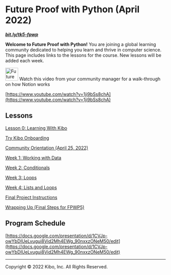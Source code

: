 # Future Proof with Python (April 2022)

***[bit.ly/tk5-fpwp](http://bit.ly/tk5-fpwp)***

**Welcome to Future Proof with Python!** You are joining a global learning community dedicated to helping you learn and thrive in computer science. This page includes links to the lessons for the course.  New lessons will be added each week.

<aside>
<img src="Future%20Proof%20with%20Python%20(April%202022)%20cde560ea771b4db192e308aa17d69936/instruction.png" alt="Future%20Proof%20with%20Python%20(April%202022)%20cde560ea771b4db192e308aa17d69936/instruction.png" width="40px" /> Watch this video from your community manager for a walk-through on how Notion works

</aside>

[https://www.youtube.com/watch?v=1ji9bSs8chA](https://www.youtube.com/watch?v=1ji9bSs8chA)

## Lessons

[Lesson 0: Learning With Kibo](/future-proof-with-python-april-2022/lesson-0-learning-with-kibo.md)

[Try Kibo Onboarding](/future-proof-with-python-april-2022/try-kibo-onboarding.md)

[Community Orientation (April 25, 2022)](/future-proof-with-python-april-2022/community-orientation-april-25-2022.md)

[Week 1: Working with Data](/future-proof-with-python-april-2022/week-1-working-with-data.md)

[Week 2: Conditionals](/future-proof-with-python-april-2022/week-2-conditionals.md)

[Week 3: Loops](/future-proof-with-python-april-2022/week-3-loops.md)

[Week 4: Lists and Loops](/future-proof-with-python-april-2022/week-4-lists-and-loops.md)

[Final Project Instructions](/future-proof-with-python-april-2022/final-project-instructions.md)

[Wrapping Up (Final Steps for FPWP5)](/future-proof-with-python-april-2022/wrapping-up-final-steps-for-fpwp5.md)

## Program Schedule

[https://docs.google.com/presentation/d/1CVJp-owYbDIUeLvugui8Vid2Mh4EWg_90nxxzONeM50/edit](https://docs.google.com/presentation/d/1CVJp-owYbDIUeLvugui8Vid2Mh4EWg_90nxxzONeM50/edit)

---

Copyright © 2022 Kibo, Inc. All Rights Reserved.